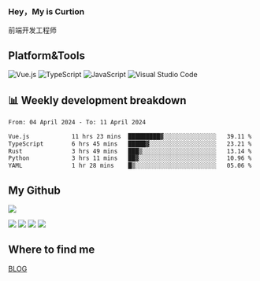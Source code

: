 ### Hey，My is Curtion
前端开发工程师
## Platform&Tools

![Vue.js](https://img.shields.io/badge/-Vue.js-4FC08D?style=flat-square&logo=Vue.js&logoColor=white)
![TypeScript](https://img.shields.io/badge/-TypeScript-007ACC?style=flat-square&logo=typescript&logoColor=white)
![JavaScript](https://img.shields.io/badge/-JavaScript-F7DF1E?style=flat-square&logo=javascript&logoColor=black)
![Visual Studio Code](https://img.shields.io/badge/-VSCode-007ACC?style=flat-square&logo=Visual-Studio-Code&logoColor=white)

## 📊 Weekly development breakdown

<!--START_SECTION:waka-->

```txt
From: 04 April 2024 - To: 11 April 2024

Vue.js            11 hrs 23 mins  █████████▓░░░░░░░░░░░░░░░   39.11 %
TypeScript        6 hrs 45 mins   █████▓░░░░░░░░░░░░░░░░░░░   23.21 %
Rust              3 hrs 49 mins   ███▒░░░░░░░░░░░░░░░░░░░░░   13.14 %
Python            3 hrs 11 mins   ██▓░░░░░░░░░░░░░░░░░░░░░░   10.96 %
YAML              1 hr 28 mins    █▒░░░░░░░░░░░░░░░░░░░░░░░   05.06 %
```

<!--END_SECTION:waka-->

## My Github

![](http://github-profile-summary-cards.vercel.app/api/cards/profile-details?username=curtion&theme=nord_bright)

![](http://github-profile-summary-cards.vercel.app/api/cards/stats?username=curtion&theme=nord_bright)
![](http://github-profile-summary-cards.vercel.app/api/cards/productive-time?username=curtion&theme=nord_bright&utcOffset=8)
![](http://github-profile-summary-cards.vercel.app/api/cards/repos-per-language?username=curtion&theme=nord_bright)
![](http://github-profile-summary-cards.vercel.app/api/cards/most-commit-language?username=curtion&theme=nord_bright)

## Where to find me

[BLOG](https://blog.3gxk.net)
